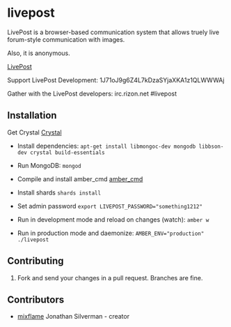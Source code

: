 # livepost

LivePost is a browser-based communication system that allows truely live forum-style communication with images.

Also, it is anonymous.

[LivePost](http://livepost.mixflame.com)

Support LivePost Development: 1J71oJ9g6Z4L7kDzaSYjaXKA1z1QLWWWAj

Gather with the LivePost developers: irc.rizon.net #livepost

## Installation

Get Crystal [Crystal](https://crystal-lang.org)

* Install dependencies: ```apt-get install libmongoc-dev mongodb libbson-dev crystal build-essentials```

* Run MongoDB: ```mongod```

* Compile and install amber_cmd [amber_cmd](https://github.com/amber-crystal/amber_cmd)

* Install shards ```shards install```

* Set admin password ```export LIVEPOST_PASSWORD="something1212"```

* Run in development mode and reload on changes (watch): ```amber w```

* Run in production mode and daemonize: ```AMBER_ENV="production" ./livepost```

## Contributing

1. Fork and send your changes in a pull request. Branches are fine.

## Contributors

- [mixflame](https://github.com/mixflame) Jonathan Silverman - creator
